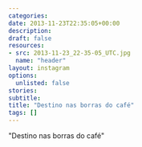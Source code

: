 ```yaml
---
categories:
date: 2013-11-23T22:35:05+00:00
description:
draft: false
resources:
- src: 2013-11-23_22-35-05_UTC.jpg
  name: "header"
layout: instagram
options:
  unlisted: false
stories:
subtitle:
title: "Destino nas borras do café"
tags: []
---
```


"Destino nas borras do café"
